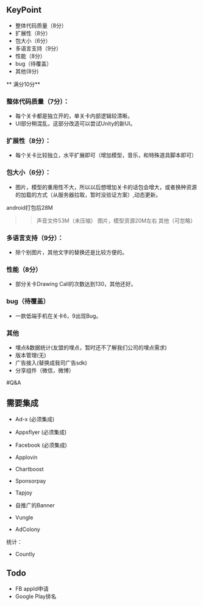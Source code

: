 ## KeyPoint

+ 整体代码质量（8分）
+ 扩展性（8分）
+ 包大小（6分）
+ 多语言支持（9分）
+ 性能（8分）
+ bug（待覆盖）
+ 其他(8分)




** 满分10分**
### 整体代码质量（7分）：

+ 每个关卡都是独立开的，单关卡内部逻辑较清晰。
+ UI部分稍混乱，这部分改造可以尝试Unity的新UI。
	
	
### 扩展性（8分）：

+ 每个关卡比较独立，水平扩展即可（增加模型，音乐，和特殊道具脚本即可）

### 包大小（6分）：

+ 图片，模型的重用性不大，所以以后想增加关卡的话包会增大，或者换种资源的加载的方式（从服务器拉取，暂时没验证方案）,动态更新。

android打包后28M

>>  声音文件53M（未压缩）
>>  图片，模型资源20M左右
>>  其他（可忽略）
	
### 多语言支持（9分）：

+ 除个别图片，其他文字的替换还是比较方便的。

### 性能（8分）

+ 部分关卡Drawing Call的次数达到130，其他还好。

### bug（待覆盖）

+ 一款低端手机在关卡6，9出现Bug。

### 其他

+ 埋点&数据统计(友盟的埋点，暂时还不了解我们公司的埋点需求)
+ 版本管理(无)
+ 广告接入(替换成我司广告sdk)
+ 分享组件（微信，微博）


#Q&A

## 需要集成

+ Ad-x						(必须集成)
+ Appsflyer					(必须集成)
+ Facebook					(必须集成)

+ Applovin
+ Chartboost
+ Sponsorpay
+ Tapjoy
+ 自推广的Banner
+ Vungle
+ AdColony

统计：
+ Countly


## Todo

+ FB appId申请
+ Google Play排名
